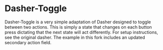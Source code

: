 # Dasher-Toggle

Dasher-Toggle is a very simple adaptation of Dasher designed to toggle between two actions.
This is simply a state that changes on each button press dictating that the next state will act differently.
For setup instructions, see the original dasher. The example in this fork includes an updated secondary action field.
